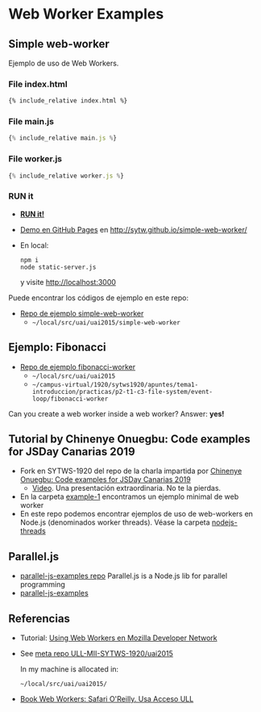 # Web Worker Examples

## Simple web-worker

Ejemplo de uso de Web Workers.

### File index.html

```html
{% include_relative index.html %}
```

### File main.js

```js
{% include_relative main.js %}
```

### File worker.js

```js
{% include_relative worker.js %}
```


### RUN it

* **[RUN it!](index.html)**
* [Demo en GitHub Pages](http://sytw.github.io/simple-web-worker/) en http://sytw.github.io/simple-web-worker/
* En local:

  ```
  npm i
  node static-server.js
  ``` 

  y visite [http://localhost:3000](http://localhost:3000)

Puede encontrar los códigos de ejemplo en este repo:

* [Repo de ejemplo simple-web-worker](https://github.com/SYTW/simple-web-worker)
  * `~/local/src/uai/uai2015/simple-web-worker`

## Ejemplo: Fibonacci


* [Repo de ejemplo fibonacci-worker](https://github.com/ULL-MII-SYTWS-1920/fibonacci-worker)
  * `~/local/src/uai/uai2015`
  * `~/campus-virtual/1920/sytws1920/apuntes/tema1-introduccion/practicas/p2-t1-c3-file-system/event-loop/fibonacci-worker`

Can you create a web worker inside a web worker? Answer: **yes!**

## Tutorial by Chinenye Onuegbu: Code examples for JSDay Canarias 2019

* Fork en SYTWS-1920 del repo de la charla impartida por [Chinenye Onuegbu: Code examples for JSDay Canarias 2019](https://github.com/ULL-MII-SYTWS-1920/jsday-canarias-2019-examples-multithreading)
  * [Video](https://youtu.be/YYfhuudsfFM). Una presentación extraordinaria. No te la pierdas.
* En la carpeta [example-1](https://github.com/ULL-MII-SYTWS-1920/jsday-canarias-2019-examples-multithreading/tree/master/talk/example-1) encontramos un ejemplo minimal de web worker
* En este repo podemos encontrar ejemplos de uso de web-workers en Node.js (denominados worker threads). Véase la carpeta [nodejs-threads](https://github.com/ULL-MII-SYTWS-1920/jsday-canarias-2019-examples-multithreading/tree/master/nodejs-threads)

## Parallel.js

* [parallel-js-examples repo](https://github.com/ULL-MII-SYTWS-1920/parallel-js-examples) Parallel.js is a Node.js lib for parallel programming
* [parallel-js-examples](https://github.com/ULL-MII-SYTWS-1920/parallel-js-examples)

## Referencias

* Tutorial: [Using Web Workers en Mozilla Developer Network](https://developer.mozilla.org/en-US/docs/Web/API/Web_Workers_API/Using_web_workers)

* See [meta repo ULL-MII-SYTWS-1920/uai2015](https://github.com/ULL-MII-SYTWS-1920/uai2015)

  In my machine is allocated in:

  ```
  ~/local/src/uai/uai2015/
  ```

* [Book Web Workers: Safari O'Reilly. Usa Acceso ULL](http://proquest.safaribooksonline.com/book/programming/javascript/9781449322120/firstchapter)



